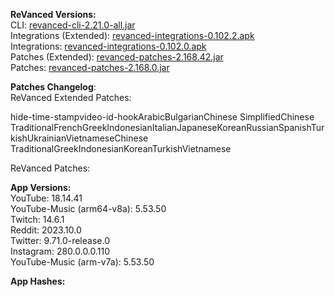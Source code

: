 **ReVanced Versions:**  
CLI: [revanced-cli-2.21.0-all.jar](https://github.com/j-hc/revanced-cli/releases/tag/v2.21.0)  
Integrations (Extended): [revanced-integrations-0.102.2.apk](https://github.com/inotia00/revanced-integrations/releases/tag/v0.102.2)  
Integrations: [revanced-integrations-0.102.0.apk](https://github.com/revanced/revanced-integrations/releases/tag/v0.102.0)  
Patches (Extended): [revanced-patches-2.168.42.jar](https://github.com/inotia00/revanced-patches/releases/tag/v2.168.42)  
Patches: [revanced-patches-2.168.0.jar](https://github.com/revanced/revanced-patches/releases/tag/v2.168.0)  

**Patches Changelog**:   
ReVanced Extended Patches:  

hide-time-stampvideo-id-hookArabicBulgarianChinese SimplifiedChinese TraditionalFrenchGreekIndonesianItalianJapaneseKoreanRussianSpanishTurkishUkrainianVietnameseChinese TraditionalGreekIndonesianKoreanTurkishVietnamese
  
ReVanced Patches:   


  
**App Versions:**  
YouTube: 18.14.41  
YouTube-Music (arm64-v8a): 5.53.50  
Twitch: 14.6.1  
Reddit: 2023.10.0  
Twitter: 9.71.0-release.0  
Instagram: 280.0.0.0.110  
YouTube-Music (arm-v7a): 5.53.50  

**App Hashes:**  
  
